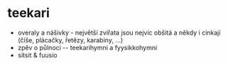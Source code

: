 # teekari
- overaly a nášivky - největší zvířata jsou nejvíc obšitá a někdy i cinkají (číše, plácačky, řetězy, karabiny, ...)
- zpěv o půlnoci -- teekarihymni a fyysikkohymni
- sitsit & fuusio 
